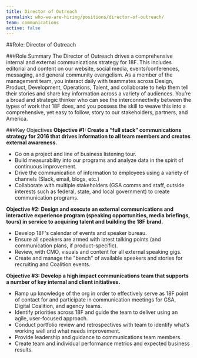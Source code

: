 ```yaml
---
title: Director of Outreach
permalink: who-we-are-hiring/positions/director-of-outreach/
team: communications
active: false
---
```

##Role: Director of Outreach

###Role Summary
The Director of Outreach drives a comprehensive internal and external communications strategy for 18F. This includes editorial and content on our website, social media, events/conferences, messaging, and general community evangelism. As a member of the management team, you interact daily with teammates across Design, Product, Development, Operations, Talent, and collaborate to help them tell their stories and share key information across a variety of audiences. You’re a broad and strategic thinker who can see the interconnectivity between the types of work that 18F does, and you possess the skill to weave this into a comprehensive, yet easy to follow, story to our stakeholders, partners, and America. 

###Key Objectives
**Objective #1: Create a “full stack” communications strategy for 2016 that drives information to all team members and creates external awareness.**
- Go on a project and line of business listening tour.
- Build measurability into our programs and analyze data in the spirit of continuous improvement.
- Drive the communication of information to employees using a variety of channels (Slack, email, blogs, etc.)
- Collaborate with multiple stakeholders (GSA comms and staff, outside interests such as federal, state, and local government) to create communication programs.

**Objective #2: Design and execute an external communications and interactive experience program (speaking opportunities, media briefings, tours) in service to acquiring talent and building the 18F brand.**
- Develop 18F's calendar of events and speaker bureau.
- Ensure all speakers are armed with latest talking points (and communication plans, if product-specific).
- Review, with CMO, visuals and content for all external speaking gigs.
- Create and manage the "bench" of available speakers and stories for recruiting and Coalition events.

**Objective #3: Develop a high impact communications team that supports a number of key internal and client initiatives.**
- Ramp up knowledge of the org in order to effectively serve as 18F point of contact for and participate in communication meetings for GSA, Digital Coalition, and agency teams.
- Identify priorities across 18F and guide the team to deliver using an agile, user-focused approach.
- Conduct portfolio review and retrospectives with team to identify what’s working well and what needs improvement.
- Provide leadership and guidance to communications team members.
- Create team and individual performance metrics and expected business results.
